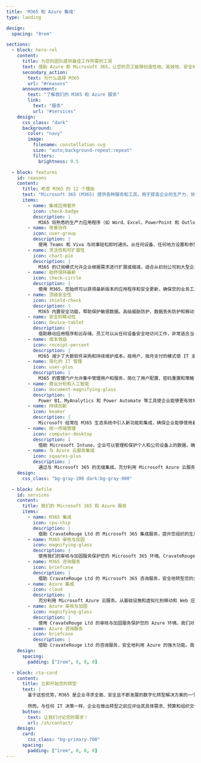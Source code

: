 ```yaml
---
title: 'M365 和 Azure 集成'
type: landing

design:
  spacing: "0rem"

sections:
  - block: hero-rel
    content:
      title: 为您的团队提供最佳工作所需的工具
      text: 借助 Azure 和 Microsoft 365，让您的员工能够创造性地、高效地、安全地随时随地协作和工作。
      secondary_action:
        text: 为什么选择 M365
        url: "#reasons"
      announcement:
        text: "了解我们的 M365 和 Azure 服务"
        link:
          text: "服务"
          url: "#services"
    design:
      css_class: "dark"
      background:
        color: "navy"
        image:
          filename: constellation.svg
          size: "auto;background-repeat:repeat"
          filters:
            brightness: 0.5

  - block: features
    id: reasons
    content:
      title: 考虑 M365 的 12 个理由
      text: "Microsoft 365 (M365) 提供各种服务和工具，用于提高企业的生产力、协作和安全性。以下是企业选择 M365 的 12 个理由："
      items:
        - name: 集成应用套件
          icon: check-badge
          description: |
            M365 将熟悉的生产力应用程序（如 Word、Excel、PowerPoint 和 Outlook）与强大的云服务（如 OneDrive、SharePoint 和 Microsoft Teams）结合在一起，为您的业务需求创建了一个集成的生态系统。
        - name: 改善协作
          icon: user-group
          description: |
            使用 Teams 和 Viva 与同事轻松即时通讯。从任何设备、任何地方设置和参加会议或拨打语音电话。共享邮箱、日历和联系人，以便安排适合所有人的会议。实时共享文件和编辑文档，促进真正的协作。
        - name: 灵活性和可扩展性
          icon: chart-pie
          description: |
            M365 的订阅模式允许企业根据需求进行扩展或缩减，适合从初创公司到大型企业的各种规模。
        - name: 始终保持最新
          icon: check-circle
          description: |
            使用 M365，您始终可以获得最新版本的应用程序和安全更新，确保您的业务工具保持现代化和安全性，无需手动干预。
        - name: 顶级安全性
          icon: shield-check
          description: |
            M365 内置安全功能，帮助保护敏感数据。高级威胁防护、数据丢失防护和移动设备管理等工具确保业务数据的安全。
        - name: 安全的移动性
          icon: device-tablet
          description: |
            借助移动应用程序和云存储，员工可以从任何设备安全地访问工作，非常适合当今的移动劳动力。
        - name: 成本效益
          icon: receipt-percent
          description: |
            M365 减少了大额软件采购和持续维护成本。按用户、按月支付的模式使 IT 支出更加可预测。
        - name: 简化的 IT 管理
          icon: user-plus
          description: |
            M365 的管理门户允许集中管理用户和服务，简化了用户配置、密码重置和策略设置等任务。
        - name: 商业分析和人工智能
          icon: document-magnifying-glass
          description: |
            Power BI、MyAnalytics 和 Power Automate 等工具使企业能够更有效地分析数据、获取洞察并自动化任务。
        - name: 持续创新
          icon: beaker
          description: |
            Microsoft 经常在 M365 生态系统中引入新功能和集成，确保企业能够使用最新的技术进步。
        - name: 统一终端管理
          icon: computer-desktop
          description: |
            借助 Microsoft Intune，企业可以管理和保护个人和公司设备上的数据，确保设备符合公司政策。
        - name: 与 Azure 云服务集成
          icon: squares-plus
          description: |
            通过与 Microsoft 365 的无缝集成，充分利用 Microsoft Azure 云服务。我们的 Azure 专家提供适合您需求的全面云解决方案。
    design:
      css_class: "bg-gray-100 dark:bg-gray-900"

  - block: defile
    id: services
    content:
      title: 我们的 Microsoft 365 和 Azure 服务
      items:
        - name: M365 集成
          icon: cpu-chip
          description: |
            借助 CravateRouge Ltd 的 Microsoft 365 集成服务，提升您组织的生产力和安全性。我们确保您的现有系统与 Microsoft 365 无缝集成，实现安全通信和简化的工作流程。我们的团队优先考虑网络安全，实施强大的措施来保护您的数据，同时提高协作和效率。
        - name: M365 审核与加固
          icon: magnifying-glass
          description: |
            使用我们的审核与加固服务保护您的 Microsoft 365 环境。CravateRouge Ltd 对您的 M365 设置进行全面的安全评估，识别漏洞并实施最佳实践以加强您的防御。从访问控制到数据加密，我们确保您的关键业务信息免受网络威胁。
        - name: M365 咨询服务
          icon: briefcase
          description: |
            借助 CravateRouge Ltd 的 Microsoft 365 咨询服务，安全地转型您的业务。我们的专家提供定制化的部署、迁移和用户采用解决方案，同时重点关注网络安全。我们帮助您利用 M365 的功能来提高协作、生产力和行业标准的合规性。
        - name: Azure 集成
          icon: cloud
          description: |
            充分利用 Microsoft Azure 云服务。从基础设施和虚拟化到移动和 Web 应用程序，我们的 Azure 专家提供适合您需求的全面云解决方案。利用人工智能、聊天机器人和认知服务来推动创新和效率。通过 Azure 站点恢复和备份解决方案保护您的业务，确保跨不同地理位置的数据安全。
        - name: Azure 审核与加固
          icon: magnifying-glass
          description: |
            使用 CravateRouge Ltd 的审核与加固服务保护您的 Azure 环境。我们对您的 Azure 基础设施进行深入分析，以识别安全漏洞并实施高级加固技术。从身份管理到网络安全，我们确保您的云环境能够抵御网络威胁。
        - name: Azure 咨询服务
          icon: briefcase
          description: |
            借助 CravateRouge Ltd 的咨询服务，安全地利用 Azure 的强大功能。我们的网络安全专家为您提供 Azure 部署、迁移和优化的指导。我们帮助您设计和实施安全的云架构，同时确保符合行业法规并推动创新和效率。
    design:
      spacing:
        padding: ["2rem", 0, 0, 0]

  - block: cta-card
    content: 
      title: 立即开始您的转型
      text: |
        鉴于这些优势，M365 是企业寻求全面、安全且不断发展的数字化转型解决方案的一个令人信服的选择。
        
        然而，与任何 IT 决策一样，企业在做出转型之前应评估其具体需求、预算和组织文化。
      button:
        text: 让我们讨论您的需求！
        url: /zh/contact/
    design:
      card:
        css_class: "bg-primary-700"
      spacing:
        padding: ["1rem", 0, 0, 0]
---
```

